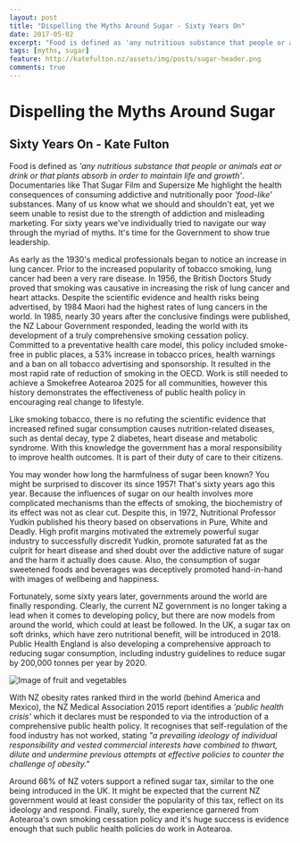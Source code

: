 ```yaml
---
layout: post
title: "Dispelling the Myths Around Sugar - Sixty Years On"
date: 2017-05-02
excerpt: "Food is defined as 'any nutritious substance that people or animals eat or drink or that plants absorb in order to maintain life and growth'."
tags: [myths, sugar]
feature: http://katefulton.nz/assets/img/posts/sugar-header.png
comments: true
---
```


# Dispelling the Myths Around Sugar
## Sixty Years On - Kate Fulton

Food is defined as *'any nutritious substance that people or animals eat or drink or that plants absorb in order to maintain life and growth'*. Documentaries like That Sugar Film and Supersize Me highlight the health consequences of consuming addictive and nutritionally poor *'food-like'* substances. Many of us know what we should and shouldn't eat, yet we seem unable to resist due to the strength of addiction and misleading marketing. For sixty years we've individually tried to navigate our way through the myriad of myths. It's time for the Government to show true leadership.

As early as the 1930's medical professionals began to notice an increase in lung cancer. Prior to the increased popularity of tobacco smoking, lung cancer had been a very rare disease. In 1956, the British Doctors Study proved that smoking was causative in increasing the risk of lung cancer and heart attacks. Despite the scientific evidence and health risks being advertised, by 1984 Maori had the highest rates of lung cancers in the world. In 1985, nearly 30 years after the conclusive findings were published, the NZ Labour Government responded, leading the world with its development of a truly comprehensive smoking cessation policy. Committed to a preventative health care model, this policy included smoke-free in public places, a 53% increase in tobacco prices, health warnings and a ban on all tobacco advertising and sponsorship. It resulted in the most rapid rate of reduction of smoking in the OECD. Work is still needed to achieve a Smokefree Aotearoa 2025 for all communities, however this history demonstrates the effectiveness of public health policy in encouraging real change to lifestyle.

Like smoking tobacco, there is no refuting the scientific evidence that increased refined sugar consumption causes nutrition-related diseases, such as dental decay, type 2 diabetes, heart disease and metabolic syndrome. With this knowledge the government has a moral responsibility to improve health outcomes. It is part of their duty of care to their citizens.

You may wonder how long the harmfulness of sugar been known? You might be surprised to discover its since 1957! That's sixty years ago this year. Because the influences of sugar on our health involves more complicated mechanisms than the effects of smoking, the biochemistry of its effect was not as clear cut. Despite this, in 1972, Nutritional Professor Yudkin published his theory based on observations in Pure, White and Deadly. High profit margins motivated the extremely powerful sugar industry to successfully discredit Yudkin, promote saturated fat as the culprit for heart disease and shed doubt over the addictive nature of sugar and the harm it actually does cause. Also, the consumption of sugar sweetened foods and beverages was deceptively promoted hand-in-hand with images of wellbeing and happiness.

Fortunately, some sixty years later, governments around the world are finally responding. Clearly, the current NZ government is no longer taking a lead when it comes to developing policy, but there are now models from around the world, which could at least be followed. In the UK, a sugar tax on soft drinks, which have zero nutritional benefit, will be introduced in 2018. Public Health England is also developing a comprehensive approach to reducing sugar consumption, including industry guidelines to reduce sugar by 200,000 tonnes per year by 2020.

![Image of fruit and vegetables](http://katefulton.nz/assets/img/posts/fruit-and-veg.png)

With NZ obesity rates ranked third in the world (behind America and Mexico), the NZ Medical Association 2015 report identifies a *'public health crisis'* which it declares must be responded to via the introduction of a comprehensive public health policy. It recognises that self-regulation of the food industry has not worked, stating *"a prevailing ideology of individual responsibility and vested commercial interests have combined to thwart, dilute and undermine previous attempts at effective policies to counter the challenge of obesity."*

Around 66% of NZ voters support a refined sugar tax, similar to the one being introduced in the UK. It might be expected that the current NZ government would at least consider the popularity of this tax, reflect on its ideology and respond. Finally, surely, the experience garnered from Aotearoa's own smoking cessation policy and it's huge success is evidence enough that such public health policies do work in Aotearoa.
